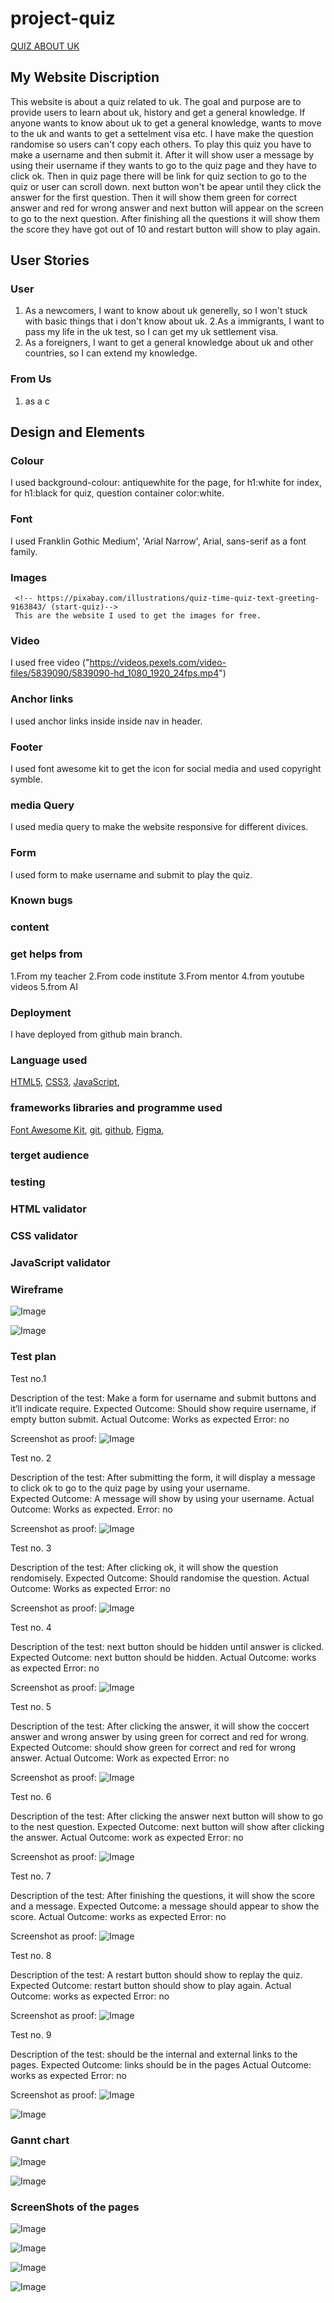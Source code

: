 # project-quiz
[QUIZ ABOUT UK](https://8000-sultanaakth-projectquiz-8kyexnqw14y.ws.codeinstitute-ide.net)

## My Website Discription
This website is about a quiz related to uk. The goal and purpose are to provide users to learn about uk, history and get a general knowledge. If anyone wants to know about uk to get a general knowledge, wants to move to the uk and wants to get a settelment visa etc. I have make the question randomise so users can't copy each others. To play this quiz you have to make a username and then submit it. After it will show user a message by using their username if they wants to go to the quiz page and they have to click ok. Then in quiz page there will be link for quiz section to go to the  quiz or user can scroll down. next button won't be apear until they click the answer for the first question. Then it will show them green for correct answer and red for wrong answer and next button will appear on the screen to go to the next question. After finishing all the questions it will show them the score they have got out of 10 and restart button will show to play again.

## User Stories
### User
1. As a newcomers, I want to know about uk generelly, so I won't stuck with basic things that i don't know about uk.
2.As a immigrants, I want to pass my life in the uk test, so I can get my uk settlement visa.
3. As a foreigners, I want to get a general knowledge about uk and other countries, so I can extend my knowledge.
### From Us
1. as a c


## Design and Elements

### Colour
I used background-colour: antiquewhite for the page, for h1:white for index, for h1:black for quiz, question container color:white.
### Font
I used Franklin Gothic Medium', 'Arial Narrow', Arial, sans-serif as a font family.
### Images
<!-- https://pixabay.com/illustrations/question-mark-green-background-5949781/ (question)-->
     <!-- https://pixabay.com/illustrations/quiz-time-quiz-text-greeting-9163843/ (start-quiz)-->
     This are the website I used to get the images for free.
### Video
I used free video ("https://videos.pexels.com/video-files/5839090/5839090-hd_1080_1920_24fps.mp4")
### Anchor links
I used anchor links inside inside nav in header.
### Footer
I used font awesome kit to get the icon for social media and used copyright symble.
### media Query
I used media query to make the website responsive for different divices.
### Form
I used form to make username and submit to play the quiz.
### Known bugs


### content


### get helps from
1.From my teacher
2.From code institute
3.From mentor
4.from youtube videos
5.from AI


### Deployment
I have deployed from github main branch.

### Language used
[HTML5](https://en.wikipedia.org/wiki/HTML5),
[CSS3](https://en.wikipedia.org/wiki/CSS3),
[JavaScript](https://en.wikipedia.org/wiki/JavaScript),

### frameworks libraries and programme used
[Font Awesome Kit](https://fontawesome.com/),
[git](https://git-scm.com/),
[github](https://github.com/),
[Figma](https://www.figma.com/),

### terget audience

### testing

### HTML validator

### CSS validator

### JavaScript validator


### Wireframe
![Image](https://github.com/user-attachments/assets/027e545d-d016-4cbd-8f2a-c700f4866b3c)

![Image](https://github.com/user-attachments/assets/6ea40126-6a18-4f60-82b2-4e1a26031f21)

### Test plan

Test no.1

Description of the test: Make a form for username and submit buttons and it’ll indicate require.
Expected Outcome: Should show require username, if empty button submit.
Actual Outcome: Works as expected
Error: no

Screenshot as proof:
 ![Image](https://github.com/user-attachments/assets/809b95ff-0071-44dd-b043-d19e0c1aaee5)

Test no. 2

Description of the test: After submitting the form, it will display a message to click ok to go to the quiz page by using your username.  
Expected Outcome: A message will show by using your username. 
Actual Outcome: Works as expected.
Error: no

Screenshot as proof:
 ![Image](https://github.com/user-attachments/assets/f07d0b76-24a2-46b7-92b7-226428aa3685)

Test no. 3

Description of the test: After clicking ok, it will show the question rendomisely. 
Expected Outcome: Should randomise the question.
Actual Outcome: Works as expected
Error: no 

Screenshot as proof:
 ![Image](https://github.com/user-attachments/assets/0c728868-3e38-4fe3-9af3-77a857ef729d)
 
Test no. 4

Description of the test: next button should be hidden until answer is clicked.
Expected Outcome: next button should be hidden. 
Actual Outcome: works as expected 
Error: no 

Screenshot as proof:
 ![Image](https://github.com/user-attachments/assets/0c728868-3e38-4fe3-9af3-77a857ef729d)

 Test no. 5

Description of the test: After clicking the answer, it will show the coccert answer and wrong answer by using green for correct and red for wrong. 
Expected Outcome: should show green for correct and red for wrong answer. 
Actual Outcome: Work as expected
Error: no 

Screenshot as proof:
![Image](https://github.com/user-attachments/assets/0e81174d-522a-4871-ab15-56c318e8a692)

Test no. 6 

Description of the test: After clicking the answer next button will show to go to the nest question.
Expected Outcome: next button will show after clicking the answer.
Actual Outcome: work as expected
Error: no 

Screenshot as proof:
![Image](https://github.com/user-attachments/assets/0e81174d-522a-4871-ab15-56c318e8a692)

 Test no. 7

Description of the test: After finishing the questions, it will show the score and a message. 
Expected Outcome: a message should appear to show the score. 
Actual Outcome: works as expected 
Error: no

Screenshot as proof:
 ![Image](https://github.com/user-attachments/assets/27a05128-1490-4ef2-9372-96835a4f1aa9)

Test no. 8

Description of the test: A restart button should show to replay the quiz. 
Expected Outcome: restart button should show to play again.
Actual Outcome: works as expected 
Error: no

Screenshot as proof:
![Image](https://github.com/user-attachments/assets/27a05128-1490-4ef2-9372-96835a4f1aa9)

Test no. 9

Description of the test: should be the internal and external links to the pages. 
Expected Outcome: links should be in the pages
Actual Outcome: works as expected 
Error: no

Screenshot as proof:
 ![Image](https://github.com/user-attachments/assets/a62ad005-f3df-4939-b3f9-9821e344bd30)

![Image](https://github.com/user-attachments/assets/c6b5f170-ca9f-487e-9271-ae45d76e347b)

### Gannt chart

![Image](https://github.com/user-attachments/assets/f9fa5c31-80b5-49c9-8c45-5161a7d6bbb9)

![Image](https://github.com/user-attachments/assets/d3fc0213-dab5-4dc1-9730-d10acd187d71)

### ScreenShots of the pages

![Image](https://github.com/user-attachments/assets/d54e9433-4965-4c66-9f3d-9d460f5e68c6)

![Image](https://github.com/user-attachments/assets/b4b4735c-5e98-4bb4-8be2-bb68fcabf656)

![Image](https://github.com/user-attachments/assets/c899059d-ced7-481f-b4a5-0e96983f089e)

![Image](https://github.com/user-attachments/assets/e752f1b9-525f-4a91-b835-fe6e0858788b)
